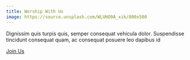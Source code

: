 ```yaml
---
title: Worship With Us
image: https://source.unsplash.com/WLUHO9A_xik/800x500
---
```


Dignissim quis turpis quis, semper consequat vehicula dolor. Suspendisse tincidunt consequat quam, ac consequat posuere leo dapibus id

<a class="uk-button uk-button-default" href="/contact/">Join Us</a>
